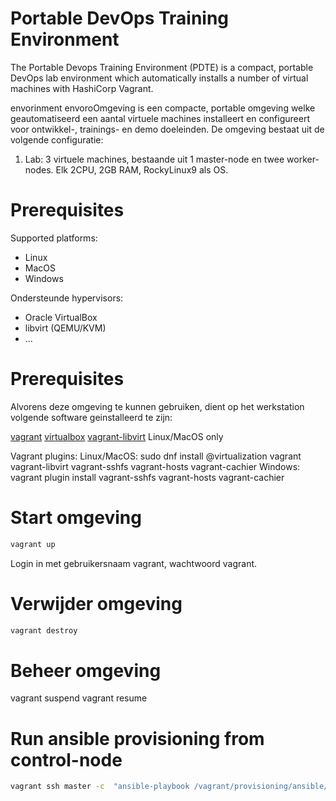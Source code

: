 # Portable DevOps Training Environment
The Portable Devops Training Environment (PDTE) is a compact, portable DevOps lab environment which automatically installs a number of virtual machines with HashiCorp Vagrant.


envorinment envoroOmgeving is een compacte, portable omgeving welke geautomatiseerd een aantal virtuele machines installeert en configureert voor ontwikkel-, trainings- en demo doeleinden. De omgeving bestaat uit de volgende configuratie:

1. Lab: 3 virtuele machines, bestaande uit 1 master-node en twee worker-nodes.  Elk 2CPU, 2GB RAM, RockyLinux9 als OS.

# Prerequisites
Supported platforms:
- Linux
- MacOS
- Windows

Ondersteunde hypervisors:
- Oracle VirtualBox
- libvirt (QEMU/KVM)
- ...

# Prerequisites
Alvorens deze omgeving te kunnen gebruiken, dient op het werkstation volgende software geinstalleerd te zijn:

[vagrant](https://vagrantup.com)
[virtualbox](https://virtualbox.org)
[vagrant-libvirt](https://github.com/vagrant-libvirt/vagrant-libvirt) Linux/MacOS only

Vagrant plugins:
Linux/MacOS: sudo dnf install @virtualization vagrant vagrant-libvirt vagrant-sshfs vagrant-hosts vagrant-cachier
Windows: vagrant plugin install vagrant-sshfs vagrant-hosts vagrant-cachier


# Start omgeving

```bash
vagrant up
```
Login in met gebruikersnaam vagrant, wachtwoord vagrant.

# Verwijder omgeving

```bash
vagrant destroy
```

# Beheer omgeving

vagrant suspend 
vagrant resume

# Run ansible provisioning from control-node

```bash
vagrant ssh master -c  "ansible-playbook /vagrant/provisioning/ansible/playbook.yml"
```